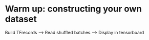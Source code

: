 # Warm up: constructing your own dataset  

Build TFrecords --> Read shuffled batches --> Display in tensorboard
